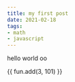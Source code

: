 ```yaml
---
title: my first post
date: 2021-02-18
tags:
- math
- javascript
---
```

hello
world oo

{{ fun.add(3, 101) }}
